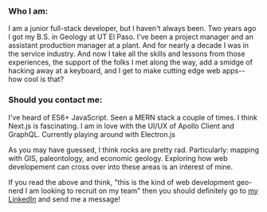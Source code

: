 ### Who I am:

I am a junior full-stack developer, but I haven't always been. Two years ago I got my B.S. in Geology at UT El Paso. I've been a project manager and an assistant production manager at a plant. And for nearly a decade I was in the service industry. And now I take all the skills and lessons from those experiences, the support of the folks I met along the way, add a smidge of hacking away at a keyboard, and I get to make cutting edge web apps-- how cool is that?

### Should you contact me:

I've heard of ES6+ JavaScript. Seen a MERN stack a couple of times. I think Next.js is fascinating. I am in love with the UI/UX of Apollo Client and GraphQL. Currently playing around with Electron.js

As you may have guessed, I think rocks are pretty rad. Particularly: mapping with GIS, paleontology, and economic geology. Exploring how web developement can cross over into these areas is an interest of mine.

If you read the above and think, "this is the kind of web development geo-nerd I am looking to recruit on my team" then you should definitely go to <a target="_blank" rel="noopener noreferrer" href="https://www.linkedin.com/in/matthew-lawhorn/">my LinkedIn</a> and send me a message!



<!---
Lawhornmatt/Lawhornmatt is a ✨ special ✨ repository because its `README.md` (this file) appears on your GitHub profile.
You can click the Preview link to take a look at your changes.
- 👋 Hi, I’m @Lawhornmatt
- 👀 I’m interested in ...
- 🌱 I’m currently learning ...
- 💞️ I’m looking to collaborate on ...
- 📫 How to reach me ...
--->
